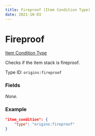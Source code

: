 ```yaml
---
title: Fireproof (Item Condition Type)
date: 2021-10-03
---
```


# Fireproof

[Item Condition Type](../item_condition_types.md)

Checks if the item stack is fireproof.

Type ID: `origins:fireproof`

### Fields

_None._

### Example
```json
"item_condition": {
    "type": "origins:fireproof"
}
```